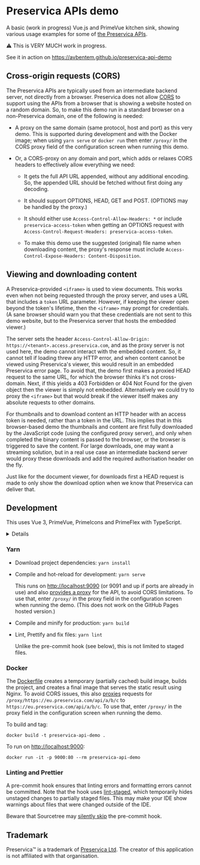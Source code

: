 # Preservica APIs demo

A basic (work in progress) Vue.js and PrimeVue kitchen sink, showing various usage examples for some
of [the Preservica APIs](https://developers.preservica.com/api-reference).

:warning:  This is VERY MUCH work in progress.

See it in action on <https://avbentem.github.io/preservica-api-demo>

## Cross-origin requests (CORS)

The Preservica APIs are typically used from an intermediate backend server, not directly from a
browser. Preservica does not allow [CORS](https://developer.mozilla.org/en-US/docs/Web/HTTP/CORS) to
support using the APIs from a browser that is showing a website hosted on a random domain. So, to
make this demo run in a standard browser on a non-Preservica domain, one of the following is needed:

- A proxy on the same domain (same protocol, host and port) as this very demo. This is supported 
  during development and with the Docker image; when using `yarn serve` or `docker run` then enter
  `/proxy/` in the CORS proxy field of the configuration screen when running this demo.

- Or, a CORS-proxy on any domain and port, which adds or relaxes CORS headers to effectively allow
  everything we need:
  
  - It gets the full API URL appended, without any additional encoding. So, the appended URL should
    be fetched without first doing any decoding.

  - It should support OPTIONS, HEAD, GET and POST. (OPTIONS may be handled by the proxy.)

  - It should either use `Access-Control-Allow-Headers: *` or include `preservica-access-token`
    when getting an OPTIONS request with `Access-Control-Request-Headers: preservica-access-token`.

  - To make this demo use the suggested (original) file name when downloading content, the proxy's
    response must include `Access-Control-Expose-Headers: Content-Disposition`.

## Viewing and downloading content

A Preservica-provided `<iframe>` is used to view documents. This works even when not being requested
through the proxy server, and uses a URL that includes a `token` URL parameter. However, if keeping
the viewer open beyond the token's lifetime, then the `<iframe>` may prompt for credentials. (A sane
browser should warn you that these credentials are not sent to this demo website, but to the
Preservica server that hosts the embedded viewer.)

The server sets the header `Access-Control-Allow-Origin: https://<tenant>.access.preservica.com`,
and as the proxy server is not used here, the demo cannot interact with the embedded content. So, it
cannot tell if loading threw any HTTP error, and when content cannot be viewed using Preservica's
viewer, this would result in an embedded Preservica error page. To avoid that, the demo first makes
a proxied HEAD request to the same URL, for which the browser thinks it's not cross-domain. Next, if
this yields a 403 Forbidden or 404 Not Found for the given object then the viewer is simply not
embedded. Alternatively we could try to proxy the `<iframe>` but that would break if the viewer
itself makes any absolute requests to other domains.

For thumbnails and to download content an HTTP header with an access token is needed, rather than a
token in the URL. This implies that in this browser-based demo the thumbnails and content are first
fully downloaded by the JavaScript code (using the configured proxy server), and only when completed
the binary content is passed to the browser, or the browser is triggered to save the content. For
large downloads, one may want a streaming solution, but in a real use case an intermediate backend
server would proxy these downloads and add the required authorisation header on the fly.

Just like for the document viewer, for downloads first a HEAD request is made to only show the
download option when we know that Preservica can deliver that.

## Development

This uses Vue 3, PrimeVue, PrimeIcons and PrimeFlex with TypeScript.

<details>
<summary>Details</summary>

This project was bootstrapped with Vue CLI v4.5.9. Initial `vue create` options:

- Please pick a preset: Manually select features
- Check the features needed for your project: Choose Vue version, Babel, TS, Router, Vuex, CSS
  Pre-processors, Linter, Unit
- Choose a version of Vue.js that you want to start the project with: 3.x (Preview)
- Use class-style component syntax? No
- Use Babel alongside TypeScript (required for modern mode, auto-detected polyfills, transpiling
  JSX)? Yes
- Use history mode for router? (Requires proper server setup for index fallback in production) Yes
- Pick a CSS pre-processor (PostCSS, Autoprefixer and CSS Modules are supported by default):
  Sass/SCSS (with dart-sass)
- Pick a linter / formatter config: Prettier
- Pick additional lint features: Lint on save, Lint and fix on commit
- Pick a unit testing solution: Jest
- Where do you prefer placing config for Babel, ESLint, etc.? In dedicated config files
- Pick the package manager to use when installing dependencies: Yarn

Next, upgraded Prettier to fix errors in the generated code, configured `.editorconfig` and Prettier
rules, added `vue.config.js` to set the app's title, and added PrimeVue, PrimeIcons and PrimeFlex.
</details>

### Yarn

- Download project dependencies: `yarn install`

- Compile and hot-reload for development: `yarn serve`

  This runs on <http://localhost:9090> (or 9091 and up if ports are already in use) and also
  [provides a proxy](./vue.config.js) for the API, to avoid CORS limitations. To use that, enter
  `/proxy/` in the proxy field in the configuration screen when running the demo. (This does not
  work on the GitHub Pages hosted version.)

- Compile and minify for production: `yarn build`

- Lint, Prettify and fix files: `yarn lint`

  Unlike the pre-commit hook (see below), this is not limited to staged files.

### Docker

The [Dockerfile](./Dockerfile) creates a temporary (partially cached) build image, builds the
project, and creates a final image that serves the static result using Nginx. To avoid CORS issues,
this also [proxies](./docker-nginx.conf) requests for `/proxy/https://eu.preservica.com/api/a/b/c`
to `https://eu.preservica.com/api/a/b/c`. To use that, enter `/proxy/` in the proxy field in the
configuration screen when running the demo.

To build and tag:

```text
docker build -t preservica-api-demo .
```

To run on <http://localhost:9000>:

```text
docker run -it -p 9000:80 --rm preservica-api-demo
```

### Linting and Prettier

A pre-commit hook ensures that linting errors and formatting errors cannot be committed. Note that
the hook uses [lint-staged](https://github.com/okonet/lint-staged), which temporarily hides unstaged
changes to partially staged files. This may make your IDE show warnings about files that were
changed outside of the IDE.

Beware that Sourcetree may [silently skip](https://jira.atlassian.com/browse/SRCTREE-7184) the
pre-commit hook.

## Trademark

Preservica™ is a trademark of [Preservica Ltd](https://preservica.com/). The creator of this
application is not affiliated with that organisation. 
